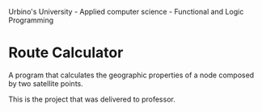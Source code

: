 Urbino's University - Applied computer science - Functional and Logic Programming 
# Route Calculator
A program that calculates the geographic properties of a node composed by two satellite points.

This is the project that was delivered to professor.
